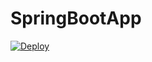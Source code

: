 # SpringBootApp
[![Deploy](https://www.herokucdn.com/deploy/button.svg)](https://heroku.com/deploy)
